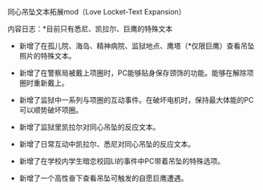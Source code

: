 同心吊坠文本拓展mod（Love Locket-Text Expansion）

内容日志：*目前只有悉尼、凯拉尔、巨鹰的特殊文本

- 新增了在孤儿院、海岛、精神病院、监狱地点、鹰塔（*仅限巨鹰）查看吊坠照片的特殊文本。

- 新增了在警察局被戴上项圈时，PC能够贴身保存颈饰的功能。能够在解除项圈时重新戴上。

- 新增了监狱中一系列与项圈的互动事件。在破坏电机时，保持最大体能的PC可以顺势破坏项圈。

- 新增了监狱里凯拉尔对同心吊坠的反应文本。

- 新增了日常互动中凯拉尔、悉尼对同心吊坠的反应文本。

- 新增了在学校内学生暗恋校园LI的事件中PC带着吊坠的特殊选项。

- 新增了一个高性奋下查看吊坠可触发的自愿巨鹰遭遇。